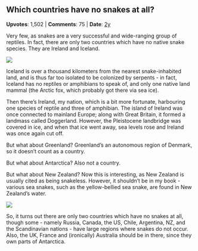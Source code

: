 ## Which countries have no snakes at all?
    
**Upvotes**: 1,502 | **Comments**: 75 | **Date**: [2y](https://www.quora.com/Which-countries-have-no-snakes-at-all/answer/Gary-Meaney)

Very few, as snakes are a very successful and wide-ranging group of reptiles. In fact, there are only two countries which have no native snake species. They are Ireland and Iceland.

![](https://qph.fs.quoracdn.net/main-qimg-59d5fca700f1e9a3f69f5b2460c895a4-pjlq)

Iceland is over a thousand kilometers from the nearest snake-inhabited land, and is thus far too isolated to be colonized by serpents - in fact, Iceland has no reptiles or amphibians to speak of, and only one native land mammal (the Arctic fox, which probably got there via sea ice).

Then there’s Ireland, my nation, which is a bit more fortunate, harbouring one species of reptile and three of amphibian. The island of Ireland was once connected to mainland Europe; along with Great Britain, it formed a landmass called Doggerland. However, the Pleistocene landbridge was covered in ice, and when that ice went away, sea levels rose and Ireland was once again cut off.

But what about Greenland? Greenland’s an autonomous region of Denmark, so it doesn’t count as a country.

But what about Antarctica? Also not a country.

But what about New Zealand? Now this is interesting, as New Zealand is usually cited as being snakeless. However, it shouldn’t be in my book - various sea snakes, such as the yellow-bellied sea snake, are found in New Zealand’s water.

![](https://qph.fs.quoracdn.net/main-qimg-8fab378209415cb1d0e1b83eb97e7676-lq)

So, it turns out there are only two countries which have no snakes at all, though some - namely Russia, Canada, the US, Chile, Argentina, NZ, and the Scandinavian nations - have large regions where snakes do not occur. Also, the UK, France and (ironically) Australia should be in there, since they own parts of Antarctica.

